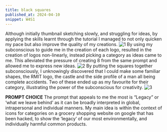 ```yaml
---
title: black squares
published_at: 2024-04-10
snippet: W4S1
---
```

Although initially thumbnail sketching slowly, and struggling for ideas, by applying the skills learnt through the tutorial I managed to not only quicken my pace but also improve the quality of my creations. 
![1](/w4/sq1.png)
By using my subconscious to guide me in the creation of each logo, resulted in the creation of logos non-linearly, instead picking a category as ideas came to me. This alleviated the pressure of creating 8 from the same prompt and allowed me to express new ideas. 
![2](/w4/sq2.png)
By putting the squares together subconsciously, I unknowingly discovered that I could make some familiar shapes, the RMIT logo, the castle and the side profile of a man all being complete accidents. Two of these ended up as my favourite for their category, illustrating the power of the subconscious for creativity.
![3](/w4/sq3.png)

**PROMPT CHOICE**
The prompt that appeals to me the most is “Legacy” or ‘what we leave behind’ as it can be broadly interpreted in global, intrapersonal and individual manners. My main idea is within the context of icons for categories on a grocery shopping website on google that has been hacked, to show the ‘legacy’ of our most environmentally, and individually harmful common products.